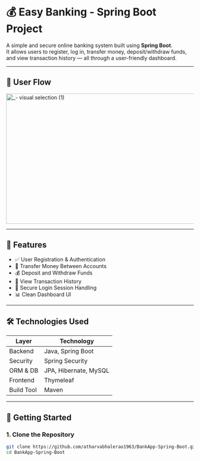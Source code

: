 # 💰 Easy Banking - Spring Boot Project

A simple and secure online banking system built using **Spring Boot**.  
It allows users to register, log in, transfer money, deposit/withdraw funds, and view transaction history — all through a user-friendly dashboard.

---

## 🧭 User Flow
<img width="710" height="350" alt="_- visual selection (1)" src="https://github.com/user-attachments/assets/1b712baf-473b-4832-aec2-c1dc0e3aabbb" />




---

## 🔧 Features

- ✅ User Registration & Authentication
- 💸 Transfer Money Between Accounts
- 💰 Deposit and Withdraw Funds
- 📄 View Transaction History
- 🔐 Secure Login Session Handling
- 📊 Clean Dashboard UI

---

## 🛠️ Technologies Used

| Layer         | Technology         |
|---------------|--------------------|
| Backend       | Java, Spring Boot  |
| Security      | Spring Security    |
| ORM & DB      | JPA, Hibernate, MySQL |
| Frontend      | Thymeleaf |
| Build Tool    | Maven              |

---

## 🚀 Getting Started

### 1. Clone the Repository
```bash
git clone https://github.com/atharvabhalerao1963/BankApp-Spring-Boot.git
cd BankApp-Spring-Boot
